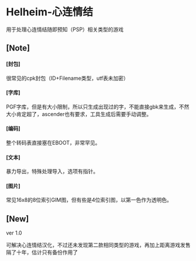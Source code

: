 # Helheim-心连情结
用于处理心连情结随即预知（PSP）相关类型的游戏
## [Note]
#### [封包]
很常见的cpk封包（ID+Filename类型，utf表未加密）
#### [字库]
PGF字库，但是有大小限制，所以只生成出现过的字，不能直接gbk来生成，不然大小肯定超了，ascender也有要求，工具生成后需要手动调整。
#### [编码]
整个转码表直接塞在EBOOT，非常罕见。
#### [文本]
暴力导出，特殊处理导入，选项有指针。
#### [图片]
常见16x8的8位索引GIM图，但有些是4位索引图，以第一色作为透明色。
## [New]
ver 1.0

可解决心连情结汉化，不过还未发现第二款相同类型的游戏，再加上距离游戏发售隔了十年，估计只有备份作用了